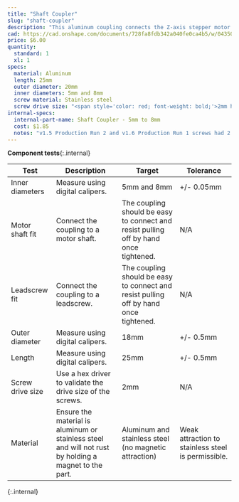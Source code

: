 ```yaml
---
title: "Shaft Coupler"
slug: "shaft-coupler"
description: "This aluminum coupling connects the Z-axis stepper motor to the leadscrew to allow FarmBot to move in the Z direction."
cad: https://cad.onshape.com/documents/728fa8fdb342a040fe0ca4b5/w/0435033a7c78b02e71d0f721/e/a43f76a45598ebe08b14b13f?renderMode=0&uiState=6255c6df46b4a5023f0a8533
price: $6.00
quantity:
  standard: 1
  xl: 1
specs:
  material: Aluminum
  length: 25mm
  outer diameter: 20mm
  inner diameters: 5mm and 8mm
  screw material: Stainless steel
  screw drive size: "<span style='color: red; font-weight: bold;'>2mm hex</span>"
internal-specs:
  internal-part-name: Shaft Coupler - 5mm to 8mm
  cost: $1.85
  notes: "v1.5 Production Run 2 and v1.6 Production Run 1 screws had 2.5mm drive instead of 2mm, requiring an extra allen key to be added to the kit. Screws must be stainless steel and have <span style='color: red; font-weight: bold;'>2mm hex drive.</span>"
---
```


**Component tests**{:.internal}

|Test         |Description  |Target       |Tolerance    |
|-------------|-------------|-------------|-------------|
|Inner diameters|Measure using digital calipers.|5mm and 8mm|+/- 0.05mm
|Motor shaft fit|Connect the coupling to a motor shaft.|The coupling should be easy to connect and resist pulling off by hand once tightened.|N/A
|Leadscrew fit|Connect the coupling to a leadscrew.|The coupling should be easy to connect and resist pulling off by hand once tightened.|N/A
|Outer diameter|Measure using digital calipers.|18mm|+/- 0.5mm
|Length       |Measure using digital calipers.|25mm|+/- 0.5mm
|Screw drive size|Use a hex driver to validate the drive size of the screws.|2mm|N/A
|Material     |Ensure the material is aluminum or stainless steel and will not rust by holding a magnet to the part.|Aluminum and stainless steel (no magnetic attraction)|Weak attraction to stainless steel is permissible.
{:.internal}

